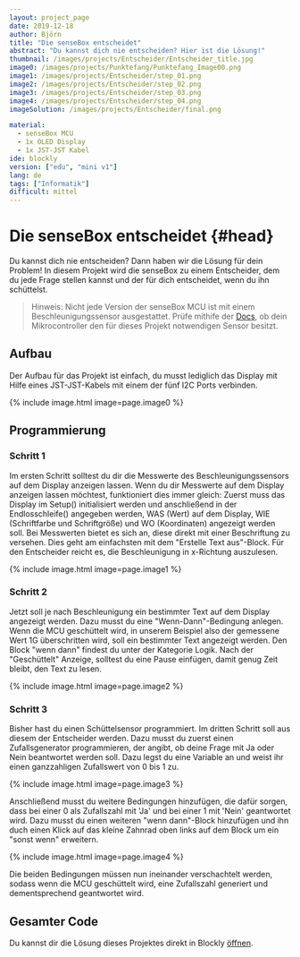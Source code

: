```yaml
---
layout: project_page
date: 2019-12-18
author: Björn
title: "Die senseBox entscheidet"
abstract: "Du kannst dich nie entscheiden? Hier ist die Lösung!"
thumbnail: /images/projects/Entscheider/Entscheider_title.jpg
image0: /images/projects/Punktefang/Punktefang_Image00.png
image1: /images/projects/Entscheider/step_01.png
image2: /images/projects/Entscheider/step_02.png
image3: /images/projects/Entscheider/step_03.png
image4: /images/projects/Entscheider/step_04.png
imageSolution: /images/projects/Entscheider/final.png

material:
  - senseBox MCU
  - 1x OLED Display
  - 1x JST-JST Kabel
ide: blockly
version: ["edu", "mini v1"]
lang: de
tags: ["Informatik"]
difficult: mittel
---
```


# Die senseBox entscheidet {#head}

Du kannst dich nie entscheiden? Dann haben wir die Lösung für dein Problem! In diesem Projekt wird die senseBox zu einem Entscheider, dem du jede Frage stellen kannst und der für dich entscheidet, wenn du ihn schüttelst.

> Hinweis: Nicht jede Version der senseBox MCU ist mit einem Beschleunigungssensor ausgestattet. Prüfe mithife der [Docs](https://docs.sensebox.de/hardware/allgemein-sensebox-mcu/), ob dein Mikrocontroller den für dieses Projekt notwendigen Sensor besitzt.

## Aufbau

Der Aufbau für das Projekt ist einfach, du musst lediglich das Display mit Hilfe eines JST-JST-Kabels mit einem der fünf I2C Ports verbinden.

{% include image.html image=page.image0 %}

## Programmierung

### Schritt 1

Im ersten Schritt solltest du dir die Messwerte des Beschleunigungssensors auf dem Display anzeigen lassen.
Wenn du dir Messwerte auf dem Display anzeigen lassen möchtest, funktioniert dies immer gleich: Zuerst muss das Display im Setup() initialisiert werden und anschließend in der Endlosschleife() angegeben werden, WAS (Wert) auf dem Display, WIE (Schriftfarbe und Schriftgröße) und WO (Koordinaten) angezeigt werden soll. Bei Messwerten bietet es sich an, diese direkt mit einer Beschriftung zu versehen. Dies geht am einfachsten mit dem "Erstelle Text aus"-Block.
Für den Entscheider reicht es, die Beschleunigung in x-Richtung auszulesen.

{% include image.html image=page.image1 %}

### Schritt 2

Jetzt soll je nach Beschleunigung ein bestimmter Text auf dem Display angezeigt werden. Dazu musst du eine "Wenn-Dann"-Bedingung anlegen. Wenn die MCU geschüttelt wird, in unserem Beispiel also der gemessene Wert 1G überschritten wird, soll ein bestimmter Text angezeigt werden.
Den Block "wenn dann" findest du unter der Kategorie Logik. Nach der "Geschüttelt" Anzeige, solltest du eine Pause einfügen, damit genug Zeit bleibt, den Text zu lesen.

{% include image.html image=page.image2 %}

### Schritt 3

Bisher hast du einen Schüttelsensor programmiert. Im dritten Schritt soll aus diesem der Entscheider werden. Dazu musst du zuerst einen Zufallsgenerator programmieren, der angibt, ob deine Frage mit Ja oder Nein beantwortet werden soll. Dazu legst du eine Variable an und weist ihr einen ganzzahligen Zufallswert von 0 bis 1 zu.

{% include image.html image=page.image3 %}

Anschließend musst du weitere Bedingungen hinzufügen, die dafür sorgen, dass bei einer 0 als Zufallszahl mit 'Ja' und bei einer 1 mit 'Nein' geantwortet wird. Dazu musst du einen weiteren "wenn dann"-Block hinzufügen und ihn duch einen Klick auf das kleine Zahnrad oben links auf dem Block um ein "sonst wenn" erweitern.

{% include image.html image=page.image4 %}

Die beiden Bedingungen müssen nun ineinander verschachtelt werden, sodass wenn die MCU geschüttelt wird, eine Zufallszahl generiert und dementsprechend geantwortet wird.

## Gesamter Code

Du kannst dir die Lösung dieses Projektes direkt in Blockly [öffnen](https://blockly.sensebox.de/gallery/63bbd934d2853f0013b1df5f).
